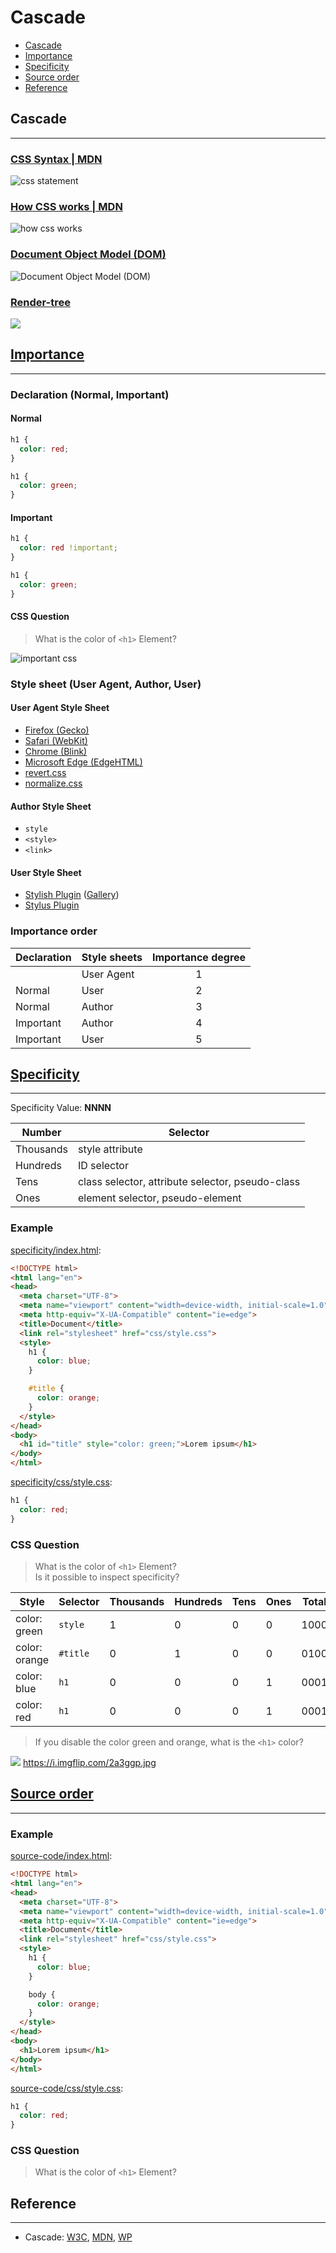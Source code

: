 # Cascade

* [Cascade](#cascade)
* [Importance](#importance)
* [Specificity](#specificity)
* [Source order](#source-order)
* [Reference](#reference)

## Cascade
---

### [CSS Syntax \| MDN](https://developer.mozilla.org/en-US/docs/Web/CSS/Syntax)

![css statement](https://developer.mozilla.org/@api/deki/files/6168/=css_syntax_-_statements_Venn_diag.png)<br>

### [How CSS works \| MDN](https://developer.mozilla.org/en-US/docs/Learn/CSS/Introduction_to_CSS/How_CSS_works)

![how css works](https://mdn.mozillademos.org/files/11781/rendering.svg)

### [Document Object Model (DOM)](https://developers.google.com/web/fundamentals/performance/critical-rendering-path/constructing-the-object-model#document_object_model_dom)

![Document Object Model (DOM)](https://developers.google.com/web/fundamentals/performance/critical-rendering-path/images/full-process.png)

<!--
### [CSS Object Model (CSSOM)](https://developers.google.com/web/fundamentals/performance/critical-rendering-path/constructing-the-object-model#css_object_model_cssom)
![](https://developers.google.com/web/fundamentals/performance/critical-rendering-path/images/cssom-construction.png)
![](https://developers.google.com/web/fundamentals/performance/critical-rendering-path/images/cssom-tree.png)
-->

### [Render-tree](https://developers.google.com/web/fundamentals/performance/critical-rendering-path/render-tree-construction)
![](https://developers.google.com/web/fundamentals/performance/critical-rendering-path/images/render-tree-construction.png)

<!--
### [Rendering](https://developers.google.com/web/fundamentals/performance/rendering/)
![](https://developers.google.com/web/fundamentals/performance/rendering/images/intro/frame-full.jpg)
-->

## [Importance](https://developer.mozilla.org/en-US/docs/Learn/CSS/Introduction_to_CSS/Cascade_and_inheritance#Importance)
---

### Declaration (Normal, Important)

#### Normal

```css
h1 {
  color: red;
}

h1 {
  color: green;
}
```

#### Important

```css
h1 {
  color: red !important;
}

h1 {
  color: green;
}
```

#### CSS Question

> What is the color of `<h1>` Element?

![important css](https://memeexplorer.com/cache/846.jpg)

### Style sheet (User Agent, Author, User)

#### User Agent Style Sheet

* [Firefox (Gecko)](https://dxr.mozilla.org/mozilla-central/source/layout/style/res/html.css)
* [Safari (WebKit)](https://trac.webkit.org/browser/trunk/Source/WebCore/css/html.css)
* [Chrome (Blink)](https://chromium.googlesource.com/chromium/blink/+/master/Source/core/css/html.css)
* [Microsoft Edge (EdgeHTML)](https://gist.github.com/jonathantneal/abc52743caa0a019d359ec4ba2ce965b)
* [revert.css](https://github.com/sw4/revert.css)
* [normalize.css](https://necolas.github.io/normalize.css/)

#### Author Style Sheet

* `style`
* `<style>`
* `<link>`

#### User Style Sheet

* [Stylish Plugin](https://chrome.google.com/webstore/detail/stylish/fjnbnpbmkenffdnngjfgmeleoegfcffe?hl=en) ([Gallery](http://userstyles.org/))
* [Stylus Plugin](https://chrome.google.com/webstore/detail/stylus/clngdbkpkpeebahjckkjfobafhncgmne?hl=en)

### Importance order

| Declaration | Style sheets | Importance degree |
|-|-|:-:|
| | User Agent | 1 |
| Normal | User | 2 |
| Normal | Author | 3 |
| Important | Author | 4 |
| Important | User | 5 |

## [Specificity](https://developer.mozilla.org/en-US/docs/Learn/CSS/Introduction_to_CSS/Cascade_and_inheritance#Specificity)
---

Specificity Value: **NNNN**

| Number |	Selector |
|-|-|
| Thousands |	style attribute |
| Hundreds | ID selector |
| Tens | class selector, attribute selector, pseudo-class  |
| Ones | element selector, pseudo-element |

### Example

[specificity/index.html](specificity/index.html):
```html
<!DOCTYPE html>
<html lang="en">
<head>
  <meta charset="UTF-8">
  <meta name="viewport" content="width=device-width, initial-scale=1.0">
  <meta http-equiv="X-UA-Compatible" content="ie=edge">
  <title>Document</title>
  <link rel="stylesheet" href="css/style.css">
  <style>
    h1 {
      color: blue;
    }

    #title {
      color: orange;
    }
  </style>
</head>
<body>
  <h1 id="title" style="color: green;">Lorem ipsum</h1>
</body>
</html>
```

[specificity/css/style.css](specificity/css/style.css):
```css
h1 {
  color: red;
}
```

### CSS Question

> What is the color of `<h1>` Element?<br>
> Is it possible to inspect specificity?

| Style	| Selector | Thousands | Hundreds | Tens | Ones | Total |
|-|-|-|-|-|-|-|
| color: green | `style` | 1 | 0 | 0 | 0 | 1000 |
| color: orange | `#title` | 0 | 1 | 0 | 0 | 0100 |
| color: blue | `h1` | 0 | 0 | 0 | 1 | 0001 |
| color: red | `h1` | 0 | 0 | 0 | 1 | 0001 |

> If you disable the color green and orange, what is the `<h1>` color?<br>

![](https://i.imgflip.com/2a3fmn.jpg)
<a href="https://i.imgflip.com/2a3ggp.jpg" style="color: #fff">https://i.imgflip.com/2a3ggp.jpg</a>

## [Source order](https://developer.mozilla.org/en-US/docs/Learn/CSS/Introduction_to_CSS/Cascade_and_inheritance#Source_order)
---

### Example 

[source-code/index.html](source-code/index.html):
```html
<!DOCTYPE html>
<html lang="en">
<head>
  <meta charset="UTF-8">
  <meta name="viewport" content="width=device-width, initial-scale=1.0">
  <meta http-equiv="X-UA-Compatible" content="ie=edge">
  <title>Document</title>
  <link rel="stylesheet" href="css/style.css">
  <style>
    h1 {
      color: blue;
    }

    body {
      color: orange;
    }
  </style>
</head>
<body>
  <h1>Lorem ipsum</h1>
</body>
</html>
```

[source-code/css/style.css](source-code/css/style.css):
```css
h1 {
  color: red;
}
```

### CSS Question

> What is the color of `<h1>` Element?

## Reference
---

* Cascade: [W3C](https://www.w3.org/TR/CSS22/cascade.html), [MDN](https://developer.mozilla.org/en-US/docs/Learn/CSS/Introduction_to_CSS/Cascade_and_inheritance), [WP](https://docs.webplatform.org/wiki/tutorials/inheritance_and_cascade)